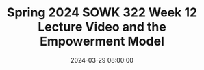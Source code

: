 ---
layout: single_presentation
name: spring-2024-sowk-322-week-12-lecture-video-and-the-empowerment-model.md
title: "Spring 2024 SOWK 322 Week 12 Lecture Video and the Empowerment Model"
date:  2024-03-29 08:00:00
presentation_id: x8ZiAW
permalink: /x8ZiAW/
redirect_from:
  - /presentations/x8ZiAW/spring-2024-sowk-322-week-12-lecture-video-and-the-empowerment-model
slides: 
  - slide_name: deck-12503-large-0.jpeg
    slide_text: >
      Empowerment Model Week 12 Lecture Video Jacob Campbell, PhD LICSW at Heritage University Spring 2024 SOWK 322

  - slide_name: deck-12503-large-1.jpeg
    slide_text: >
      Agenda for the Week Tasks for Week 12 Read/Watch Read Rothman’s (2018) chapter 13, “Practice Models - Working with Individuals.” Watch my lecture video for week 12 A–01: Asynchronous Participation and Engagement 3 Replies Across any of the Forums Questions Regarding A–04 Social Media Assignment Chapter 13 Prompts Case Management Model Empowerment Model Crisis Intervention Advocacy Model

  - slide_name: deck-12503-large-2.jpeg
    slide_text: >
      By focusing on the client’s strengths, the worker can help the client to motivate and to see himself or herself as actor, rather than acted upon. Empowerment practice involves the worker in helping the client to act, rather than in acting on his or her behalf. (Rothman, 2018, p. 269)

  - slide_name: deck-12503-large-3.jpeg
    slide_text: >
      Empowerment Model A Process Self-ef icacy 2 Critical Consciousness 3 Social Change f 1

  - slide_name: deck-12503-large-4.jpeg
    slide_text: >
      Self-ef icacy Step 1 The irst step in empowerment theory is the empowering of the client. This means helping them to gain self-ef icacy. This can be done by the following: ‣ Skill building ‣ Gaining self-awareness f f f ‣ Learning to navigate systems

  - slide_name: deck-12503-large-5.jpeg
    slide_text: >
      Critical Consciousness Step 2 The second step in empowerment theory is connecting the client to the “bigger picture.” This means helping them to gain a critical consciousness about oppression and obstacles. Some examples of this are as follows: ‣ Identifying barriers ‣ De ining power ‣ Connecting the client to a group f ‣ Letting them know they aren’t alone

  - slide_name: deck-12503-large-6.jpeg
    slide_text: >
      Social Change Step 3 The third step in empowerment theory is creating larger social change. The following are some possible ideas: ‣ Creating policy and or legal changes ‣ Having the client act as a mentor ‣ Connecting to another activity that allows them to make social change

presentation_description: >
  <p>Week 12 looks at specific micro-level intervention strategies for working with clients. The learning objectives for this week are as follows:</p>
  <ul>
  <li>Identify at least four models for intervention on a micro level</li>
  <li>Identify strategies to adapt those models to people with disabilities</li>
  </ul>
  
downloadable_slides: deck-12503.pdf
slides_count: 7
header:
  teaser: deck-12503-thumb-0.jpeg
presentation_video:
location: "Heritage University"
tags:
  - Heritage University
  - BASW Program
  - SOWK 322
---